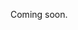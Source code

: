 Coming soon.

<!--
  @todo
  Explain:
  - The high-level moderation workflow (draft > ready_for_validation > accepted/rejected > deleted) => Maybe link to a separate guide for this?
  - How to publish when creating
  - How to publish when updating or via separate endpoint
  - How to publish on a defined datetime in the future (using availableFrom)
  - Explain that the event will be published until its endDate, or start date in case of "lessenreeks" (availableTo)
-->
